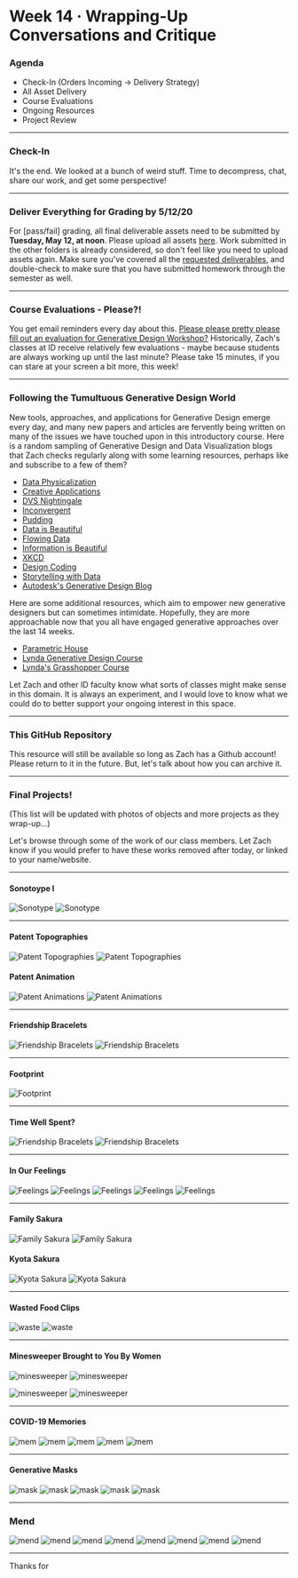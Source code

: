 # Week 14 · Wrapping-Up Conversations and Critique

### Agenda

- Check-In (Orders Incoming -> Delivery Strategy)
- All Asset Delivery
- Course Evaluations
- Ongoing Resources
- Project Review

-----

### Check-In

It's the end. We looked at a bunch of weird stuff. Time to decompress, chat, share our work, and get some perspective!

-----

###  Deliver Everything for Grading by 5/12/20

For [pass/fail] grading, all final deliverable assets need to be submitted by **Tuesday, May 12, at noon**. Please upload all assets [here](https://drive.google.com/drive/folders/1w9fDwCYbV7QRsFCEHLPs5zE2aNf9kdxT). Work submitted in the other folders is already considered, so don't feel like you need to upload assets again. Make sure you've covered all the [requested deliverables](https://github.com/zachpino/generative-design-workshop-s20/blob/master/briefs.md), and double-check to make sure that you have submitted homework through the semester as well.

-----

### Course Evaluations - Please?!

You get email reminders every day about this. [Please please pretty please fill out an evaluation for Generative Design Workshop?](ttps://www.surveymonkey.com/r/ID-Spring2020) Historically, Zach's classes at ID receive relatively few evaluations - maybe because students are always working up until the last minute? Please take 15 minutes, if you can stare at your screen a bit more, this week!

-----

### Following the Tumultuous Generative Design World

New tools, approaches, and applications for Generative Design emerge every day, and many new papers and articles are fervently being written on many of the issues we have touched upon in this introductory course. Here is a random sampling of Generative Design and Data Visualization blogs that Zach checks regularly along with some learning resources, perhaps like and subscribe to a few of them?

- [Data Physicalization](http://dataphys.org)
- [Creative Applications](https://www.creativeapplications.net)
- [DVS Nightingale](https://www.lynda.com/Dynamo-Studio-tutorials/Generative-Design-Foundations/5030972-2.html)
- [Inconvergent](https://inconvergent.net)
- [Pudding](https://pudding.cool)
- [Data is Beautiful](https://www.reddit.com/r/dataisbeautiful/)
- [Flowing Data](http://www.storytellingwithdata.com/blog)
- [Information is Beautiful](https://informationisbeautiful.net)
- [XKCD](https://xkcd.com)
- [Design Coding](http://www.designcoding.net)
- [Storytelling with Data](http://www.storytellingwithdata.com/blog)
- [Autodesk's Generative Design Blog](https://blogs.autodesk.com/generative-design/)

Here are some additional resources, which aim to empower new generative designers but can sometimes intimidate. Hopefully, they are more approachable now that you all have engaged generative approaches over the last 14 weeks.

- [Parametric House](https://parametrichouse.com)
- [Lynda Generative Design Course](https://www.lynda.com/Dynamo-Studio-tutorials/Generative-Design-Foundations/5030972-2.html)
- [Lynda's Grasshopper Course](https://www.lynda.com/Grasshopper-tutorials/Up-Running-Grasshopper/174491-2.html)

Let Zach and other ID faculty know what sorts of classes might make sense in this domain. It is always an experiment, and I would love to know what we could do to better support your ongoing interest in this space.

-----

### This GitHub Repository

This resource will still be available so long as Zach has a Github account! Please return to it in the future. But, let's talk about how you can archive it.

-----

### Final Projects! 

(This list will be updated with photos of objects and more projects as they wrap-up...) 

Let's browse through some of the work of our class members. Let Zach know if you would prefer to have these works removed after today, or linked to your name/website.

-----

#### Sonotoype I

![Sonotype](ar_f.jpg)
![Sonotype](ar_b.jpg)

-----

#### Patent Topographies

![Patent Topographies](cw_f.jpg)
![Patent Topographies](cw_b.jpg)


#### Patent Animation

![Patent Animations](cw2_f.gif)
![Patent Animations](cw2_b.jpg)

-----

#### Friendship Bracelets

![Friendship Bracelets](hh_f.jpg) 
![Friendship Bracelets](hh_b.jpg) 

-----

#### Footprint

![Footprint](jg.jpg) 

-----

#### Time Well Spent?

![Friendship Bracelets](jr_f.jpg) 
![Friendship Bracelets](jr_b.jpg) 

-----

#### In Our Feelings

![Feelings](js_f.jpg)
![Feelings](js_b1.jpg)
![Feelings](js_b2.jpg)
![Feelings](js_b3.jpg)
![Feelings](js_b4.jpg)

-----

#### Family Sakura

![Family Sakura](ki_f.jpg)
![Family Sakura](ki_b.jpg)

#### Kyota Sakura

![Kyota Sakura](ki_f2.jpg)
![Kyota Sakura](ki_b2.jpg)

-----

#### Wasted Food Clips

![waste](ky_f.jpg)
![waste](ky_b.jpg)

-----

#### Minesweeper Brought to You By Women

![minesweeper](mk_f.jpg)
![minesweeper](mk_b.jpg)

![minesweeper](mk_f2.jpg)
![minesweeper](mk_b2.jpg)

-----

#### COVID-19 Memories

![mem](sk_f.jpg)
![mem](sk_f1.jpg)
![mem](sk_f2.jpg)
![mem](sk_f3.jpg)
![mem](sk_b.jpg)

-----

#### Generative Masks

![mask](zc_f.png)
![mask](zc_f1.png)
![mask](zc_f2.png)
![mask](zc_f3.jpg)
![mask](zc_b.png)

-----

### Mend

![mend](4.jpeg)
![mend](5.jpeg)
![mend](0.jpeg)
![mend](2.jpeg)
![mend](3.jpeg)
![mend](6.jpeg)
![mend](7.jpeg)
![mend](8.jpeg)

----

Thanks for 